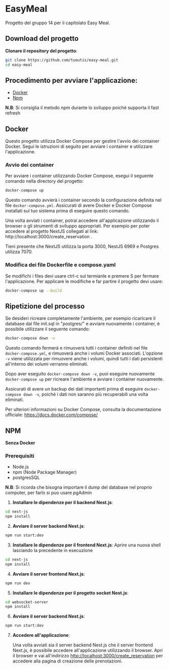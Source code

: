 # EasyMeal
Progetto del gruppo 14 per il capitolato Easy Meal.

## Download del progetto

**Clonare il repository del progetto**:
   
```bash
git clone https://github.com/tuoutis/easy-meal.git
cd easy-meal
```

## Procedimento per avviare l'applicazione:

- [Docker](#docker)
- [Npm](#npm) 

**N.B**: Si consiglia il metodo npm durante lo sviluppo poichè supporta il fast refresh

## <a name="docker"></a> Docker

Questo progetto utilizza Docker Compose per gestire l'avvio dei container Docker. Segui le istruzioni di seguito per avviare i container e utilizzare l'applicazione.

### Avvio dei container

Per avviare i container utilizzando Docker Compose, esegui il seguente comando nella directory del progetto:

```bash
docker-compose up
```

Questo comando avvierà i container secondo la configurazione definita nel file `docker-compose.yml`. Assicurati di avere Docker e Docker Compose installati sul tuo sistema prima di eseguire questo comando.

Una volta avviati i container, potrai accedere all'applicazione utilizzando il browser o gli strumenti di sviluppo appropriati.
Per esempio per poter accedere al progetto NextJS collegati al link: http://localhost:3000/create_reservation .

Tieni presente che NextJS utilizza la porta 3000, NestJS 6969 e Postgres utilizza 7070.

### Modifica dei file Dockerfile e compose.yaml
Se modifichi i files devi usare ctrl-c sul termianle e premere S per fermare l'applicazione.
Per applicare le modifiche e far partire il progetto devi usare:

```bash
docker-compose up --build
```

## Ripetizione del processo

Se desideri ricreare completamente l'ambiente, per esempio ricaricare il database dal file init.sql in "postgres/" e avviare nuovamente i container, è possibile utilizzare il seguente comando:

```bash
docker-compose down -v
```

Questo comando fermerà e rimuoverà tutti i container definiti nel file `docker-compose.yml`, e rimuoverà anche i volumi Docker associati. L'opzione `-v` viene utilizzata per rimuovere anche i volumi, quindi tutti i dati persistenti all'interno dei volumi verranno eliminati.

Dopo aver eseguito `docker-compose down -v`, puoi eseguire nuovamente `docker-compose up` per ricreare l'ambiente e avviare i container nuovamente.

Assicurati di avere un backup dei dati importanti prima di eseguire `docker-compose down -v`, poiché i dati non saranno più recuperabili una volta eliminati.

Per ulteriori informazioni su Docker Compose, consulta la documentazione ufficiale: https://docs.docker.com/compose/

## <a name="npm"></a> NPM

**Senza Docker**

### Prerequisiti
- Node.js
- npm (Node Package Manager)
- postgresSQL

**N.B**: Si ricorda che bisogna importare il dump del database nel proprio computer, per farlo si puo usare pgAdmin

1. **Installare le dipendenze per il backend Nest.js**:

```bash
cd nest-js
npm install
``` 

2. **Avviare il server backend Nest.js**:

```bash
npm run start:dev
```

3. **Installare le dipendenze per il frontend Next.js**:
    Aprire una nuova shell lasciando la precedente in esecuzione

```bash
cd next-js
npm install
```

4. **Avviare il server frontend Next.js**:

```bash
npm run dev
```

5. **Installare le dipendenze per il progetto socket Nest.js**:

```bash
cd websocket-server
npm install
```

6. **Avviare il server backend Nest.js**:

```bash
npm run start:dev
```

7. **Accedere all'applicazione**:
   
   Una volta avviati sia il server backend Nest.js che il server frontend Next.js, è possibile accedere all'applicazione utilizzando il browser. Apri il browser e vai all'indirizzo [http://localhost:3000/create_reservation](http://localhost:3000/create_reservation) per accedere alla pagina di creazione delle prenotazioni.
